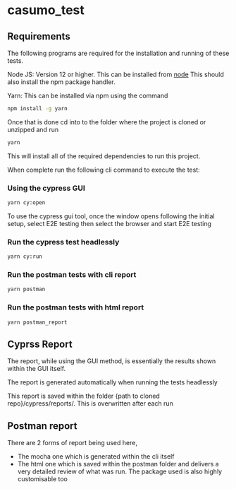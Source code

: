 # casumo_test

## Requirements
The following programs are required for the installation and running of these tests.

Node JS: Version 12 or higher. This can be installed from [node](https://nodejs.org/en/)
This should also install the npm package handler.

Yarn: This can be installed via npm using the command
```bash
npm install -g yarn
```

Once that is done cd into to the folder where the project is cloned or unzipped and run 
```bash
yarn
```
This will install all of the required dependencies to run this project.

When complete run the following cli command to execute the test:
### Using the cypress GUI
```bash
yarn cy:open
```
To use the cypress gui tool, once the window opens following the initial setup, select E2E testing then select the browser and start E2E testing 

### Run the cypress test headlessly
```bash
yarn cy:run
```

### Run the postman tests with cli report
```bash
yarn postman
```

### Run the postman tests with html report
```bash
yarn postman_report
```

## Cyprss Report

The report, while using the GUI method, is essentially the  results shown within the GUI itself.

The report is generated automatically when running the tests headlessly

This report is saved within the folder {path to cloned repo}/cypress/reports/. This is overwritten after each run

## Postman report

There are 2 forms of report being used here, 

- The mocha one which is generated within the cli itself
- The html one which is saved within the postman folder and delivers a very detailed review of what was run. The package used is also highly customisable too 
